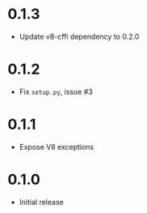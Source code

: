0.1.3
==================

* Update v8-cffi dependency to 0.2.0

0.1.2
==================

* Fix `setup.py`, issue #3

0.1.1
==================

* Expose V8 exceptions


0.1.0
==================

* Initial release
